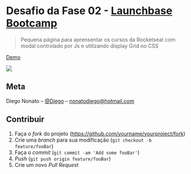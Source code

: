 # Desafio da Fase 02 - [Launchbase Bootcamp](https://github.com/nonatodiego/bootcamp-launchbase)
> Pequena página para aprensentar os cursos da Rocketseat com modal controlado por Js e utilizando display Grid no CSS

[Demo](https://nonatodiego.github.io/desafios-modulo2/conteudos.html)

![](website.gif)

## Meta
Diego Nonato – [@Diego](https://twitter.com/diegononatobr) – nonatodiego@hotmail.com


## Contribuir

1. Faça o _fork_ do projeto (<https://github.com/yourname/yourproject/fork>)
2. Crie uma _branch_ para sua modificação (`git checkout -b feature/fooBar`)
3. Faça o _commit_ (`git commit -am 'Add some fooBar'`)
4. _Push_ (`git push origin feature/fooBar`)
5. Crie um novo _Pull Request_

